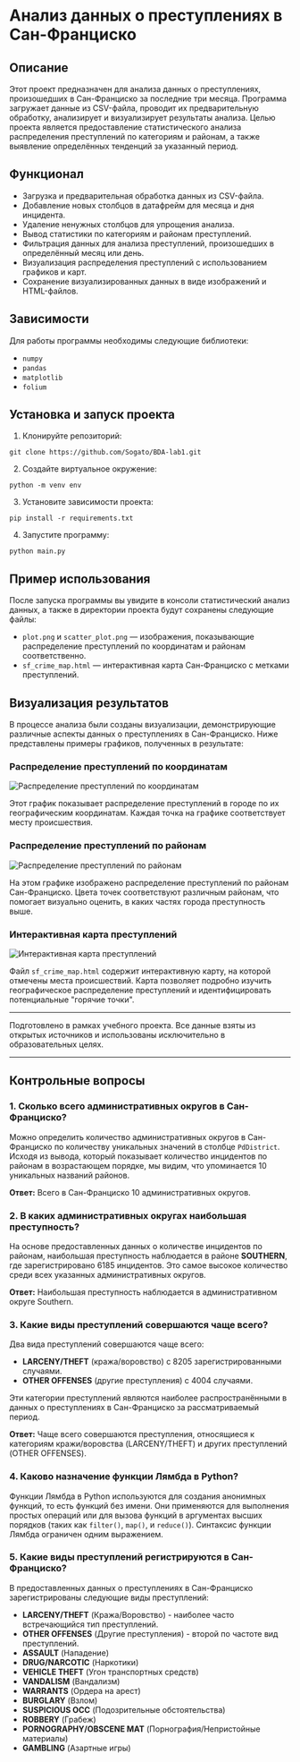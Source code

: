 # Анализ данных о преступлениях в Сан-Франциско

## Описание
Этот проект предназначен для анализа данных о преступлениях, произошедших в Сан-Франциско за последние три месяца. Программа загружает данные из CSV-файла, проводит их предварительную обработку, анализирует и визуализирует результаты анализа. Целью проекта является предоставление статистического анализа распределения преступлений по категориям и районам, а также выявление определённых тенденций за указанный период.

## Функционал
- Загрузка и предварительная обработка данных из CSV-файла.
- Добавление новых столбцов в датафрейм для месяца и дня инцидента.
- Удаление ненужных столбцов для упрощения анализа.
- Вывод статистики по категориям и районам преступлений.
- Фильтрация данных для анализа преступлений, произошедших в определённый месяц или день.
- Визуализация распределения преступлений с использованием графиков и карт.
- Сохранение визуализированных данных в виде изображений и HTML-файлов.

## Зависимости
Для работы программы необходимы следующие библиотеки:
- `numpy`
- `pandas`
- `matplotlib`
- `folium`

## Установка и запуск проекта
1. Клонируйте репозиторий:
```
git clone https://github.com/Sogato/BDA-lab1.git
```
2. Создайте виртуальное окружение:
```
python -m venv env
```
3. Установите зависимости проекта:
```
pip install -r requirements.txt
```
4. Запустите программу:
```
python main.py
```

## Пример использования
После запуска программы вы увидите в консоли статистический анализ данных, а также в директории проекта будут сохранены следующие файлы:
- `plot.png` и `scatter_plot.png` — изображения, показывающие распределение преступлений по координатам и районам соответственно.
- `sf_crime_map.html` — интерактивная карта Сан-Франциско с метками преступлений.

## Визуализация результатов

В процессе анализа были созданы визуализации, демонстрирующие различные аспекты данных о преступлениях в Сан-Франциско. Ниже представлены примеры графиков, полученных в результате:

### Распределение преступлений по координатам
![Распределение преступлений по координатам](plot.png)

Этот график показывает распределение преступлений в городе по их географическим координатам. Каждая точка на графике соответствует месту происшествия.

### Распределение преступлений по районам
![Распределение преступлений по районам](scatter_plot.png)

На этом графике изображено распределение преступлений по районам Сан-Франциско. Цвета точек соответствуют различным районам, что помогает визуально оценить, в каких частях города преступность выше.

### Интерактивная карта преступлений
![Интерактивная карта преступлений](sf_crime_map.png)

Файл `sf_crime_map.html` содержит интерактивную карту, на которой отмечены места происшествий. Карта позволяет подробно изучить географическое распределение преступлений и идентифицировать потенциальные "горячие точки".

---

Подготовлено в рамках учебного проекта. Все данные взяты из открытых источников и использованы исключительно в образовательных целях.

---

## Контрольные вопросы

### 1. Сколько всего административных округов в Сан-Франциско?
Можно определить количество административных округов в Сан-Франциско по количеству уникальных значений в столбце `PdDistrict`. Исходя из вывода, который показывает количество инцидентов по районам в возрастающем порядке, мы видим, что упоминается 10 уникальных названий районов.

**Ответ:** Всего в Сан-Франциско 10 административных округов.

### 2. В каких административных округах наибольшая преступность?
На основе предоставленных данных о количестве инцидентов по районам, наибольшая преступность наблюдается в районе **SOUTHERN**, где зарегистрировано 6185 инцидентов. Это самое высокое количество среди всех указанных административных округов.

**Ответ:** Наибольшая преступность наблюдается в административном округе Southern.

### 3. Какие виды преступлений совершаются чаще всего?
Два вида преступлений совершаются чаще всего:
- **LARCENY/THEFT** (кража/воровство) с 8205 зарегистрированными случаями.
- **OTHER OFFENSES** (другие преступления) с 4004 случаями.

Эти категории преступлений являются наиболее распространёнными в данных о преступлениях в Сан-Франциско за рассматриваемый период.

**Ответ:** Чаще всего совершаются преступления, относящиеся к категориям кражи/воровства (LARCENY/THEFT) и других преступлений (OTHER OFFENSES).

### 4. Каково назначение функции Лямбда в Python?
Функции Лямбда в Python используются для создания анонимных функций, то есть функций без имени. Они применяются для выполнения простых операций или для вызова функций в аргументах высших порядков (таких как `filter()`, `map()`, и `reduce()`). Синтаксис функции Лямбда ограничен одним выражением.

### 5. Какие виды преступлений регистрируются в Сан-Франциско?
В предоставленных данных о преступлениях в Сан-Франциско зарегистрированы следующие виды преступлений:
- **LARCENY/THEFT** (Кража/Воровство) - наиболее часто встречающийся тип преступлений.
- **OTHER OFFENSES** (Другие преступления) - второй по частоте вид преступлений.
- **ASSAULT** (Нападение)
- **DRUG/NARCOTIC** (Наркотики)
- **VEHICLE THEFT** (Угон транспортных средств)
- **VANDALISM** (Вандализм)
- **WARRANTS** (Ордера на арест)
- **BURGLARY** (Взлом)
- **SUSPICIOUS OCC** (Подозрительные обстоятельства)
- **ROBBERY** (Грабеж)
- **PORNOGRAPHY/OBSCENE MAT** (Порнография/Непристойные материалы)
- **GAMBLING** (Азартные игры)